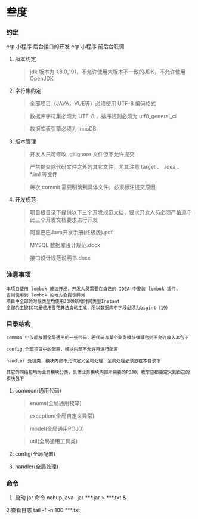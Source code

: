 # 叁度


### 约定

erp 小程序  后台接口的开发
erp 小程序 前后台联调



1. 版本约定
    
    > jdk 版本为 1.8.0_191，不允许使用大版本不一致的JDK，不允许使用OpenJDK
    
    
2. 字符集约定

    > 全部项目（JAVA，VUE等）必须使用 UTF-8 编码格式
    
    > 数据库字符集必须为 UTF-8 ，排序规则必须为 utf8_general_ci 
    
    > 数据库表引擎必须为 InnoDB
    
3. 版本管理
    
    > 开发人员可修改 .gitignore 文件但不允许提交
    
    > 严禁提交除代码文件之外的其它文件，尤其注意 target 、 .idea 、 *.iml 等文件
    
    > 每次 commit 需要明确到具体文件，必须标注提交原因 
    
4. 开发规范

    > 项目根目录下提供以下三个开发规范文档，要求开发人员必须严格遵守此三个开发文档要求进行开发
    
    > 阿里巴巴Java开发手册(终极版).pdf
    
    > MYSQL 数据库设计规范.docx
    
    > 接口设计规范说明书.docx
    
### 注意事项

    本项目使用 lombok 简洁开发，开发人员需要在自己的 IDEA 中安装 lombok 插件，
    否则使用到 lombok 的地方会提示异常
    项目中全部的时候类型均使用JDK8新增时间类型Instant
    全部的主键ID均是使用雪花算法自动生成，所以数据库中字段必须为bigint（19）

### 目录结构

    common 中仅能放置全局通用的一些代码，若代码与某个业务模块强耦合则不允许放入本包下
    
    config 全部项目中的配置，模块内部不允许再进行配置
    
    handler 处理类，模块内部不允许定义全局处理，全局处理必须放在本目录下
    
    其它的同级包均为业务模块分类，具体业务模块内部所需要的POJO，枚举应都要定义到自己的模块包下

1. common(通用代码)
    
    > enums(全局通用枚举)
    
    > exception(全局自定义异常)
    
    > model(全局通用POJO)
    
    > util(全局通用工具类)
    
2. config(全局配置)

3. handler(全局处理)
    
    

### 命令

1. 启动 jar 命令 nohup java -jar ***.jar > ***.txt &

2.查看日志 tail -f -n 100 ***.txt
